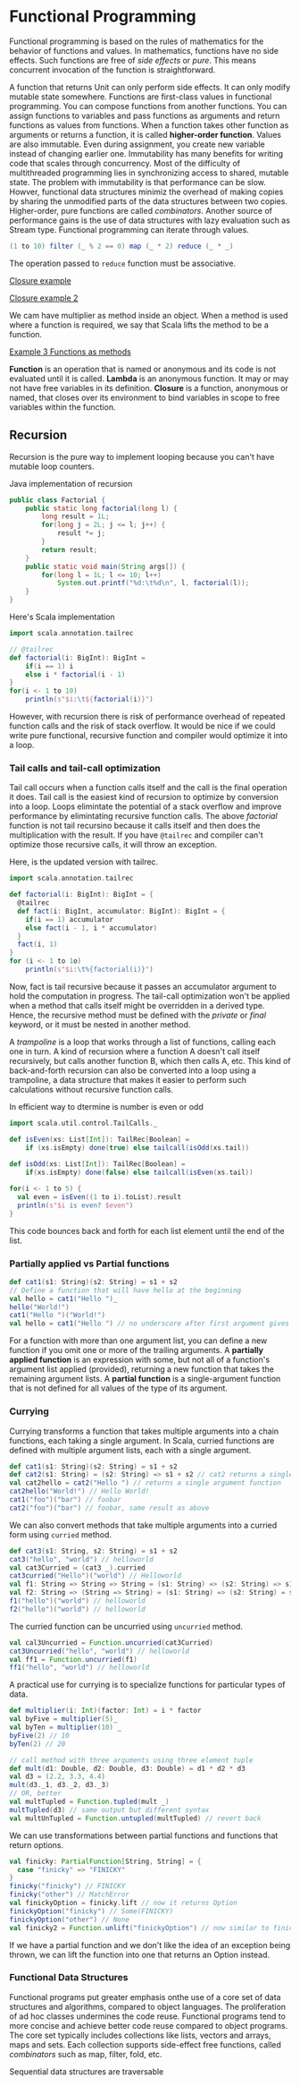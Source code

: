 # Functional Programming

Functional programming is based on the rules of mathematics for the behavior of functions and values. In mathematics, functions have no side effects. Such functions are free of *side effects* or *pure*. This means concurrent invocation of the function is straightforward.

A function that returns Unit can only perform side effects. It can only modify mutable state somewhere. Functions are first-class values in functional programming. You can compose functions from another functions. You can assign functions to variables and pass functions as arguments and return functions as values from functions. When a function takes other function as arguments or returns a function, it is called **higher-order function**. Values are also immutable. Even during assignment, you create new variable instead of changing earlier one. Immutability has many benefits for writing code that scales through concurrency. Most of the difficulty of multithreaded programming lies in synchronizing access to shared, mutable state. The problem with immutability is that performance can be slow. Howver, functional data structures minimiz the overhead of making copies by sharing the unmodified parts of the data structures between two copies. Higher-order, pure functions are called *combinators*. Another source of performance gains is the use of data structures with lazy evaluation such as Stream type. Functional programming can iterate through values.

```scala
(1 to 10) filter (_ % 2 == 0) map (_ * 2) reduce (_ * _)
```

The operation passed to `reduce` function must be associative.

[Closure example](src/main/scala/functional/hofs-closure-example.sc)

[Closure example 2](src/main/scala/functional/hofs-closure-example2.sc)

We cam have multiplier as method inside an object. When a method is used where a function is required, we say that Scala lifts the method to be a function.

[Example 3 Functions as methods](src/main/scala/functional/function-as-method.sc)

**Function** is an operation that is named or anonymous and its code is not evaluated until it is called. **Lambda** is an anonymous function. It may or may not have free variables in its definition. **Closure** is a function, anonymous or named, that closes over its environment to bind variables in scope to free variables within the function.

## Recursion

Recursion is the pure way to implement looping because you can't have mutable loop counters.

Java implementation of recursion
```java
public class Factorial {
    public static long factorial(long l) {
        long result = 1L;
        for(long j = 2L; j <= l; j++) {
            result *= j;
        }
        return result;
    }
    public static void main(String args[]) {
        for(long l = 1L; l <= 10; l++) 
            System.out.printf("%d:\t%d\n", l, factorial(l));
    }
}
```

Here's Scala implementation

```scala
import scala.annotation.tailrec

// @tailrec
def factorial(i: BigInt): BigInt = 
    if(i == 1) i
    else i * factorial(i - 1)
}
for(i <- 1 to 10)
    println(s"$i:\t${factorial(i)}")

```

However, with recursion there is risk of performance overhead of repeated function calls and the risk of stack overflow. It would be nice if we could write pure functional, recursive function and compiler would optimize it into a loop.

### Tail calls and tail-call optimization

Tail call occurs when a function calls itself and the call is the final operation it does. Tail call is the easiest kind of recursion to optimize by conversion into a loop. Loops elimintate the potential of a stack overflow and improve performance by elimintating recursive function calls. The above *factorial* function is not tail recursino because it calls itself and then does the multiplication with the result. If you have `@tailrec` and compiler can't optimize those recursive calls, it will throw an exception.

Here, is the updated version with tailrec.

```scala
import scala.annotation.tailrec

def factorial(i: BigInt): BigInt = {
  @tailrec
  def fact(i: BigInt, accumulator: BigInt): BigInt = {
    if(i == 1) accumulator
    else fact(i - 1, i * accumulator)
  }
  fact(i, 1)
}
for (i <- 1 to 1o)
    println(s"$i:\t%{factorial(i)}")

```

Now, fact is tail recursive because it passes an accumulator argument to hold the computation in progress. The tail-call optimization won't be applied when a method that calls itself might be overridden in a derived type. Hence, the recursive method must be defined with the *private* or *final* keyword, or it must be nested in another method.

A *trampoline* is a loop that works through a list of functions, calling each one in turn. A kind of recursion where a function A doesn't call itself recursively, but calls another function B, which then calls A, etc. This kind of back-and-forth recursion can also be converted into a loop using a trampoline, a data structure that makes it easier to perform such calculations without recursive function calls.

In efficient way to dtermine is number is even or odd

```scala
import scala.util.control.TailCalls._

def isEven(xs: List[Int]): TailRec[Boolean] = 
    if (xs.isEmpty) done(true) else tailcall(isOdd(xs.tail))
    
def isOdd(xs: List[Int]): TailRec[Boolean] =
    if(xs.isEmpty) done(false) else tailcall(isEven(xs.tail))

for(i <- 1 to 5) {
  val even = isEven((1 to i).toList).result
  println(s"$i is even? $even")
}

```

This code bounces back and forth for each list element until the end of the list.

### Partially applied vs Partial functions

```scala
def cat1(s1: String)(s2: String) = s1 + s2
// Define a function that will have hello at the beginning
val hello = cat1("Hello ")_
hello("World!")
cat1("Hello ")("World!")
val hello = cat1("Hello ") // no underscore after first argument gives error

```

For a function with more than one argument list, you can define a new function if you omit one or more of the trailing arguments.
A **partially applied function** is an expression with some, but not all of a function's argument list applied (provided), returning a new function that takes the remaining argument lists. A **partial function** is a single-argument function that is not defined for all values of the type of its argument.
 
 ### Currying
 
 Currying transforms a function that takes multiple arguments into a chain functions, each taking a single argument. In Scala, curried functions are defined with multiple argument lists, each with a single argument.
 
 ```scala
 def cat1(s1: String)(s2: String) = s1 + s2
 def cat2(s1: String) = (s2: String) => s1 + s2 // cat2 returns a single argument function
 val cat2hello = cat2("Hello ") // returns a single argument function
 cat2hello("World!") // Hello World!
 cat1("foo")("bar") // foobar
 cat2("foo")("bar") // foobar, same result as above
 ```
 
 We can also convert methods that take multiple arguments into a curried form using `curried` method.
 
 
 ```scala
 def cat3(s1: String, s2: String) = s1 + s2
 cat3("hello", "world") // helloworld
 val cat3Curried = (cat3 _).curried
 cat3curried("Hello")("world") // Helloworld
 val f1: String => String => String = (s1: String) => (s2: String) => s1 + s2
 val f2: String => (String => String) = (s1: String) => (s2: String) = s1 + s2
 f1("hello")("world") // helloworld
 f2("hello")("world") // helloworld
 ```
 
 The curried function can be uncurried using `uncurried` method.
 
 ```scala
 val cal3Uncurried = Function.uncurried(cat3Curried)
 cat3Uncurried("hello", "world") // helloworld
 val ff1 = Function.uncurried(f1)
 ff1("hello", "world") // helloworld
 ```
 
 A practical use for currying is to specialize functions for particular types of data.
 
 
 ```scala
 def multiplier(i: Int)(factor: Int) = i * factor
 val byFive = multiplier(5)_
 val byTen = multiplier(10) _
 byFive(2) // 10
 byTen(2) // 20
 
 // call method with three arguments using three element tuple
 def mult(d1: Double, d2: Double, d3: Double) = d1 * d2 * d3
 val d3 = (2.2, 3.3, 4.4)
 mult(d3._1, d3._2, d3._3)
 // OR, better
 val multTupled = Function.tupled(mult _)
 multTupled(d3) // same output but different syntax
 val multUnTupled = Function.untupled(multTupled) // revert back
 ```
 
 We can use transformations between partial functions and functions that return options.
 
```scala
val finicky: PartialFunction[String, String] = {
  case "finicky" => "FINICKY"
}
finicky("finicky") // FINICKY
finicky("other") // MatchError
val finickyOption = finicky.lift // now it returns Option
finickyOption("finicky") // Some(FINICKY)
finickyOption("other") // None
val finicky2 = Function.unlift("finickyOption") // now similar to finicky function
```
 
If we have a partial function and we don't like the idea of an exception being thrown, we can lift the function into one that returns an Option instead.

### Functional Data Structures

Functional programs put greater emphasis onthe use of a core set of data structures and algorithms, compared to object languages. The proliferation of ad hoc classes undermines the code reuse. Functional programs tend to more concise and achieve better code reuse compared to object programs. The core set typically includes collections like lists, vectors and arrays, maps and sets. Each collection supports side-effect free functions, called *combinators* such as map, filter, fold, etc.

Sequential data structures are traversable